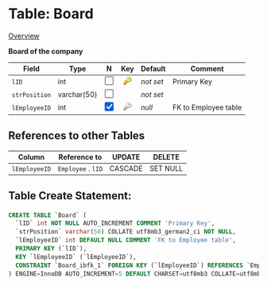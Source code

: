 # Table: Board

[Overview](../index.md)

**Board of the company**

|Field|Type|N|Key|Default|Comment|
|-----|----|-|:-:|-------|-------|
|`lID`|int|![](../images/unchecked.png)|![](../images/pri_key.png)|*not set*|Primary Key|
|`strPosition`|varchar(50)|![](../images/unchecked.png)||*not set*||
|`lEmployeeID`|int|![](../images/checked.png)|![](../images/mul_key.png)|*null*|FK to Employee table|


## References to other Tables
|Column|Reference to|UPDATE|DELETE|
|------|------------|------|------|
|`lEmployeeID`|`Employee` . `lID`|CASCADE|SET NULL|
## Table Create Statement: 

```SQL
CREATE TABLE `Board` (
  `lID` int NOT NULL AUTO_INCREMENT COMMENT 'Primary Key',
  `strPosition` varchar(50) COLLATE utf8mb3_german2_ci NOT NULL,
  `lEmployeeID` int DEFAULT NULL COMMENT 'FK to Employee table',
  PRIMARY KEY (`lID`),
  KEY `lEmployeeID` (`lEmployeeID`),
  CONSTRAINT `Board_ibfk_1` FOREIGN KEY (`lEmployeeID`) REFERENCES `Employee` (`lID`) ON DELETE SET NULL ON UPDATE CASCADE
) ENGINE=InnoDB AUTO_INCREMENT=5 DEFAULT CHARSET=utf8mb3 COLLATE=utf8mb3_german2_ci COMMENT='Board of the company'
```

